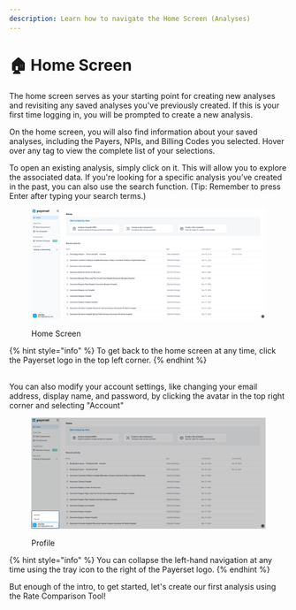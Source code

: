 ```yaml
---
description: Learn how to navigate the Home Screen (Analyses)
---
```


# 🏠 Home Screen

The home screen serves as your starting point for creating new analyses and revisiting any saved analyses you've previously created. If this is your first time logging in, you will be prompted to create a new analysis.

On the home screen, you will also find information about your saved analyses, including the Payers, NPIs, and Billing Codes you selected. Hover over any tag to view the complete list of your selections.

To open an existing analysis, simply click on it. This will allow you to explore the associated data. If you're looking for a specific analysis you’ve created in the past, you can also use the search function. (Tip: Remember to press Enter after typing your search terms.)



<figure><img src="../../.gitbook/assets/image (6).png" alt=""><figcaption><p>Home Screen</p></figcaption></figure>

{% hint style="info" %}
To get back to the home screen at any time, click the Payerset logo in the top left corner.
{% endhint %}

\
You can also modify your account settings, like changing your email address, display name, and password, by clicking the avatar in the top right corner and selecting "Account"

<figure><img src="../../.gitbook/assets/image (7).png" alt=""><figcaption><p>Profile</p></figcaption></figure>

{% hint style="info" %}
You can collapse the left-hand navigation at any time using the tray icon to the right of the Payerset logo.
{% endhint %}

But enough of the intro, to get started, let's create our first analysis using the Rate Comparison Tool!
